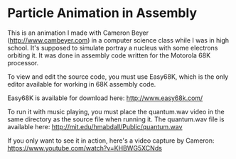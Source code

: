 Particle Animation in Assembly
==================

This is an animation I made with Cameron Beyer (http://www.cambeyer.com) in a computer science class while I was in high school. It's supposed to simulate portray a nucleus with some electrons orbiting it. It was done in assembly code written for the Motorola 68K processor. 

To view and edit the source code, you must use Easy68K, which is the only editor available for working in 68K assembly code.

Easy68K is available for download here: http://www.easy68k.com/

To run it with music playing, you must place the quantum.wav video in the same directory as the source file when running it. The quantum.wav file is available here: http://mit.edu/hmabdall/Public/quantum.wav

If you only want to see it in action, here's a video capture by Cameron: https://www.youtube.com/watch?v=KHBWG5XCNds
